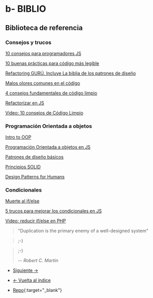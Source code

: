 # b- BIBLIO

## Biblioteca de referencia

### Consejos y trucos

[10 consejos para programadores JS](https://blog.usejournal.com/10-things-you-will-eventually-learn-about-javascript-projects-efd7646b958a)

[10 buenas prácticas para código más legible](https://dev.to/gonedark/10-practices-for-readable-code-143a)

[Refactoring GURÚ. Incluye La biblia de los patrones de diseño](https://refactoring.guru/)

[Malos olores comunes en el código](https://dev.to/apium_hub/code-smells-that-are-found-the-most-aal)

[4 consejos fundamentales de código limpio](https://engineering.videoblocks.com/these-four-clean-code-tips-will-dramatically-improve-your-engineering-teams-productivity-b5bd121dd150)

[Refactorizar en JS](https://medium.com/@amartinezaguilar6/aprendiendo-a-refactorizar-en-javascript-consejos-y-pautas-4452bcb6890c)

[Video: 10 consejos de Código Limpio](https://www.youtube.com/watch?v=UjhX2sVf0eg)

### Programación Orientada a objetos

[Intro to OOP](https://dev.to/rainerhahnekamp/javascript-and-object-oriented-programming-55k6)

[Programación Orientada a objetos en JS](https://hackernoon.com/the-little-guide-for-poo-in-js-3cfff83ad095)

[Patrones de diseño básicos](https://medium.com/launch-school/javascript-weekly-fundamental-object-design-patterns-31453f68427f)

[Principios SOLID](http://asiermarques.com/2018/principios-solid/)

[Design Patterns for Humans](https://github.com/sohamkamani/javascript-design-patterns-for-humans)

### Condicionales

[Muerte al if/else](https://itnext.io/how-we-avoided-if-else-and-wrote-extendable-code-with-strategy-pattern-256e34b90caf)

[5 trucos para mejorar los condicionales en JS](https://scotch.io/tutorials/5-tips-to-write-better-conditionals-in-javascript)

[Video: reducir if/else en PHP](https://www.youtube.com/watch?v=ldqDpmMkXgw)

> "Duplication is the primary enemy of a well-designed system"

> ;-)

> ;-)
>
> -- _Robert C. Martin_

- [Siguiente ->](./c-code.md)

- [<- Vuelta al índice ](./)

- [Repo](https://github.com/AcademiaBinaria/CleanCode){:target="\_blank"}
